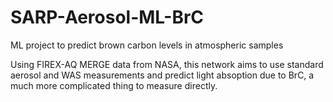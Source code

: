 # SARP-Aerosol-ML-BrC
 ML project to predict brown carbon levels in atmospheric samples

Using FIREX-AQ MERGE data from NASA, this network aims to use standard aerosol and WAS measurements and predict light absoption due to BrC, a much more complicated thing to measure directly.
